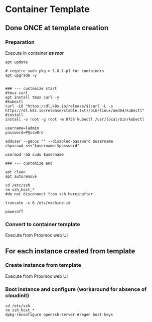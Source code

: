 # Container Template 

## Done ONCE at template creation
### Preparation

Execute in container ***as root***
```
apt update

# require sudo pkg > 1.8.1-p1 for containers
apt upgrade -y


### --- customize start
#tmux curl
apt install tmux curl -y
#kubectl
curl -LO "https://dl.k8s.io/release/$(curl -L -s https://dl.k8s.io/release/stable.txt)/bin/linux/amd64/kubectl"
#install
install -o root -g root -m 0755 kubectl /usr/local/bin/kubectl

username=ladmin
password=P@ssw0rd

adduser --gecos "" --disabled-password $username
chpasswd <<<"$username:$password"

usermod -aG sudo $username

### --- customize end

apt clean
apt autoremove

cd /etc/ssh
rm ssh_host_*
#do not disconnect from ssh hereinafter

truncate -s 0 /etc/machine-id

poweroff
```

### Convert to container template
Execute from Proxmox web UI

## For each instance created from template

### Create instance from template
Execute from Proxmox web UI

### Boot instance and configure (workaround for absence of cloudinit)
```
cd /etc/ssh
rm ssh_host_*
dpkg-reconfigure openssh-server #regen host keys
```
